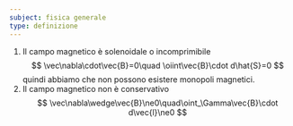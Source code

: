 ```yaml
---
subject: fisica generale
type: definizione
---
```

1. Il campo magnetico è solenoidale o incomprimibile
$$
\vec\nabla\cdot\vec{B}=0\quad \oiint\vec{B}\cdot d\hat{S}=0
$$
quindi abbiamo che non possono esistere monopoli magnetici.
2. Il campo magnetico non è conservativo
$$
\vec\nabla\wedge\vec{B}\ne0\quad\oint_\Gamma\vec{B}\cdot d\vec{l}\ne0
$$